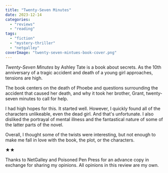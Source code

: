 ```yaml
---
title: "Twenty-Seven Minutes"
date: 2023-12-14
categories: 
  - "reviews"
  - "reading"
tags: 
  - "fiction"
  - "mystery-thriller"
  - "netgalley"
coverImage: "twenty-seven-mintues-book-cover.png"
---
```


_Twenty-Seven Minutes_ by Ashley Tate is a book about secrets. As the 10th anniversary of a tragic accident and death of a young girl approaches, tensions are high.

The book centers on the death of Phoebe and questions surrounding the accident that caused her death, and why it took her brother, Grant, twenty-seven minutes to call for help.

I had high hopes for this. It started well. However, I quickly found all of the characters unlikeable, even the dead girl. And that's unfortunate. I also disliked the portrayal of mental illness and the fantastical nature of some of the latter parts of the novel.

Overall, I thought some of the twists were interesting, but not enough to make me fall in love with the book, the plot, or the characters.

★★

Thanks to NetGalley and Poisoned Pen Press for an advance copy in exchange for sharing my opinions. All opinions in this review are my own.

